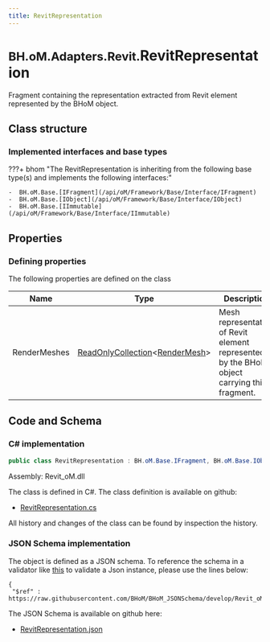 ```yaml
---
title: RevitRepresentation
---
```


# <small>BH.oM.Adapters.Revit.</small>**RevitRepresentation**

Fragment containing the representation extracted from Revit element represented by the BHoM object.

## Class structure

### Implemented interfaces and base types

???+ bhom "The RevitRepresentation is inheriting from the following base type(s) and implements the following interfaces:"

    -  BH.oM.Base.[IFragment](/api/oM/Framework/Base/Interface/IFragment)
    -  BH.oM.Base.[IObject](/api/oM/Framework/Base/Interface/IObject)
    -  BH.oM.Base.[IImmutable](/api/oM/Framework/Base/Interface/IImmutable)


## Properties



### Defining properties

The following properties are defined on the class

| Name             | Type             | Description      | Quantity         |
|------------------|------------------|------------------|------------------|
| RenderMeshes | [ReadOnlyCollection](https://learn.microsoft.com/en-us/dotnet/api/System.Collections.ObjectModel.ReadOnlyCollection-1?view=netstandard-2.0)&lt;[RenderMesh](/api/oM/Graphics/Graphics/Render/RenderMesh)&gt; | Mesh representation of Revit element represented by the BHoM object carrying this fragment. | - |


## Code and Schema

### C# implementation

``` C# title="C#"
public class RevitRepresentation : BH.oM.Base.IFragment, BH.oM.Base.IObject, BH.oM.Base.IImmutable
```

Assembly: Revit_oM.dll

The class is defined in C#. The class definition is available on github:

- [RevitRepresentation.cs](https://github.com/BHoM/Revit_Toolkit/blob/develop/Revit_oM/Misc\RevitRepresentation.cs)

All history and changes of the class can be found by inspection the history.
### JSON Schema implementation

The object is defined as a JSON schema. To reference the schema in a validator like [this](https://www.jsonschemavalidator.net/) to validate a Json instance, please use the lines below:

``` { .json .copy .select } title="JSON Schema"
{
 "$ref" : https://raw.githubusercontent.com/BHoM/BHoM_JSONSchema/develop/Revit_oM/RevitRepresentation.json}
```

The JSON Schema is available on github here:

- [RevitRepresentation.json](https://github.com/BHoM/BHoM_JSONSchema/blob/develop/Revit_oM/RevitRepresentation.json)
